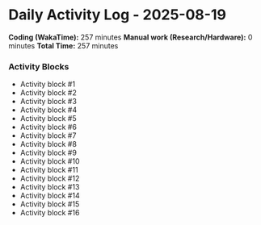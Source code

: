 # Daily Activity Log - 2025-08-19

**Coding (WakaTime):** 257 minutes
**Manual work (Research/Hardware):** 0 minutes
**Total Time:** 257 minutes

### Activity Blocks
- Activity block #1
- Activity block #2
- Activity block #3
- Activity block #4
- Activity block #5
- Activity block #6
- Activity block #7
- Activity block #8
- Activity block #9
- Activity block #10
- Activity block #11
- Activity block #12
- Activity block #13
- Activity block #14
- Activity block #15
- Activity block #16
